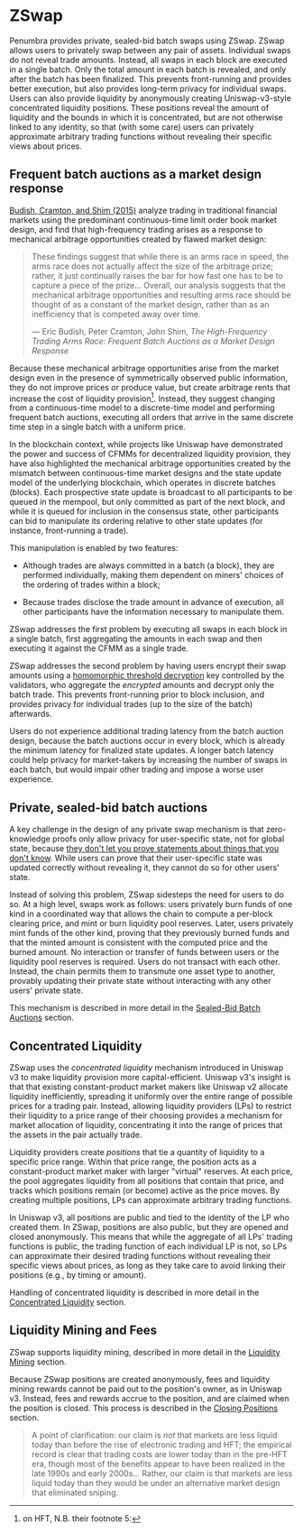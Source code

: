 # ZSwap

Penumbra provides private, sealed-bid batch swaps using ZSwap.  ZSwap allows
users to privately swap between any pair of assets.  Individual swaps do not
reveal trade amounts.  Instead, all swaps in each block are executed in a single
batch.  Only the total amount in each batch is revealed, and only after the
batch has been finalized. This prevents front-running and provides better
execution, but also provides long-term privacy for individual swaps.  Users can
also provide liquidity by anonymously creating Uniswap-v3-style concentrated
liquidity positions.  These positions reveal the amount of liquidity and the
bounds in which it is concentrated, but are not otherwise linked to any
identity, so that (with some care) users can privately approximate arbitrary
trading functions without revealing their specific views about prices.

## Frequent batch auctions as a market design response

[Budish, Cramton, and Shim (2015)][budish-cramton-shim] analyze trading in
traditional financial markets using the predominant continuous-time limit order
book market design, and find that high-frequency trading arises as a response to
mechanical arbitrage opportunities created by flawed market design:

> These findings suggest that while there is an arms race in speed, the arms
> race does not actually affect the size of the arbitrage prize; rather, it just
> continually raises the bar for how fast one has to be to capture a piece of the
> prize... Overall, our analysis suggests that the mechanical arbitrage
> opportunities and resulting arms race should be thought of as a constant of the
> market design, rather than as an inefficiency that is competed away over time.
>
> — Eric Budish, Peter Cramton, John Shim, _The High-Frequency Trading Arms
> Race: Frequent Batch Auctions as a Market Design Response_

Because these mechanical arbitrage opportunities arise from the market design
even in the presence of symmetrically observed public information, they do not
improve prices or produce value, but create arbitrage rents that increase the
cost of liquidity provision[^1].  Instead, they suggest changing from a
continuous-time model to a discrete-time model and performing frequent batch
auctions, executing all orders that arrive in the same discrete time step in a
single batch with a uniform price.

In the blockchain context, while projects like Uniswap have demonstrated the
power and success of CFMMs for decentralized liquidity provision, they have also
highlighted the mechanical arbitrage opportunities created by the mismatch
between continuous-time market designs and the state update model of the
underlying blockchain, which operates in discrete batches (blocks).  Each
prospective state update is broadcast to all participants to be queued in the
mempool, but only committed as part of the next block, and while it is queued
for inclusion in the consensus state, other participants can bid to manipulate
its ordering relative to other state updates (for instance, front-running a
trade).

This manipulation is enabled by two features:

- Although trades are always committed in a batch (a block), they are performed
individually, making them dependent on miners' choices of the ordering of trades
within a block;

- Because trades disclose the trade amount in advance of execution, all other
participants have the information necessary to manipulate them.

ZSwap addresses the first problem by executing all swaps in each block in a
single batch, first aggregating the amounts in each swap and then executing it
against the CFMM as a single trade.

ZSwap addresses the second problem by having users encrypt their swap amounts
using a [homomorphic threshold decryption][hom-thresh] key controlled by the
validators, who aggregate the *encrypted* amounts and decrypt only the batch
trade.  This prevents front-running prior to block inclusion, and provides
privacy for individual trades (up to the size of the batch) afterwards.

Users do not experience additional trading latency from the batch auction
design, because the batch auctions occur in every block, which is already the
minimum latency for finalized state updates.  A longer batch latency could help
privacy for market-takers by increasing the number of swaps in each batch, but
would impair other trading and impose a worse user experience.

## Private, sealed-bid batch auctions

A key challenge in the design of any private swap mechanism is that
zero-knowledge proofs only allow privacy for user-specific state, not for global
state, because [they don't let you prove statements about things that you don't
know][barrywhitehat-private-uniswap].  While users can prove that their
user-specific state was updated correctly without revealing it, they cannot
do so for other users' state.

Instead of solving this problem, ZSwap sidesteps the need for users to do so.
At a high level, swaps work as follows: users privately burn funds of one kind
in a coordinated way that allows the chain to compute a per-block clearing
price, and mint or burn liquidity pool reserves.  Later, users privately mint
funds of the other kind, proving that they previously burned funds and that the
minted amount is consistent with the computed price and the burned amount.  No
interaction or transfer of funds between users or the liquidity pool reserves is
required.  Users do not transact with each other.  Instead, the chain permits
them to transmute one asset type to another, provably updating their private
state without interacting with any other users' private state.

This mechanism is described in more detail in the [Sealed-Bid Batch
Auctions](./zswap/auction.md) section.

## Concentrated Liquidity

ZSwap uses the *concentrated liquidity* mechanism introduced in Uniswap v3 to
make liquidity provision more capital-efficient.  Uniswap v3's insight is that
that existing constant-product market makers like Uniswap v2 allocate liquidity
inefficiently, spreading it uniformly over the entire range of possible prices
for a trading pair.  Instead, allowing liquidity providers (LPs) to restrict
their liquidity to a price range of their choosing provides a mechanism for
market allocation of liquidity, concentrating it into the range of prices that
the assets in the pair actually trade. 

Liquidity providers create *positions* that tie a quantity of liquidity to a
specific price range.  Within that price range, the position acts as a
constant-product market maker with larger "virtual" reserves.  At each price,
the pool aggregates liquidity from all positions that contain that price, and
tracks which positions remain (or become) active as the price moves.  By
creating multiple positions, LPs can approximate arbitrary trading functions.

In Uniswap v3, all positions are public and tied to the identity of the LP who
created them.  In ZSwap, positions are also public, but they are opened and
closed anonymously.  This means that while the aggregate of all LPs' trading
functions is public, the trading function of each individual LP is not, so LPs
can approximate their desired trading functions without revealing their specific
views about prices, as long as they take care to avoid linking their positions
(e.g., by timing or amount).

Handling of concentrated liquidity is described in more detail in the
[Concentrated Liquidity](./zswap/concentrated_liquidity.md) section.

## Liquidity Mining and Fees

ZSwap supports liquidity mining, described in more detail in the [Liquidity
Mining](./zswap/liquidity_mining.md) section.

Because ZSwap positions are created anonymously, fees and liquidity mining
rewards cannot be paid out to the position's owner, as in Uniswap v3.  Instead,
fees and rewards accrue to the position, and are claimed when the position is
closed.  This process is described in the [Closing
Positions](./zswap/closing_positions.md) section.









[barrywhitehat-private-uniswap]: https://ethresear.ch/t/why-you-cant-build-a-private-uniswap-with-zkps/7754
[hom-thresh]: ./epochs_thresholds.md
[budish-cramton-shim]: https://faculty.chicagobooth.edu/eric.budish/research/HFT-FrequentBatchAuctions.pdf

[^1]: on HFT, N.B. their footnote 5: 
> A point of clarification: our claim is *not* that markets are less liquid today than before the rise of electronic trading and HFT; the empirical record is clear that trading costs are lower today than in the pre-HFT era, though most of the benefits appear to have been realized in the late 1990s and early 2000s... Rather, our claim is that markets are less liquid today than they would be under an alternative market design that eliminated sniping.
